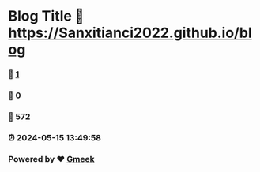 # Blog Title :link: https://Sanxitianci2022.github.io/blog 
### :page_facing_up: [1](https://hhkj29.github.io/blog/tag.html) 
### :speech_balloon: 0 
### :hibiscus: 572 
### :alarm_clock: 2024-05-15 13:49:58 
### Powered by :heart: [Gmeek](https://github.com/Meekdai/Gmeek)
